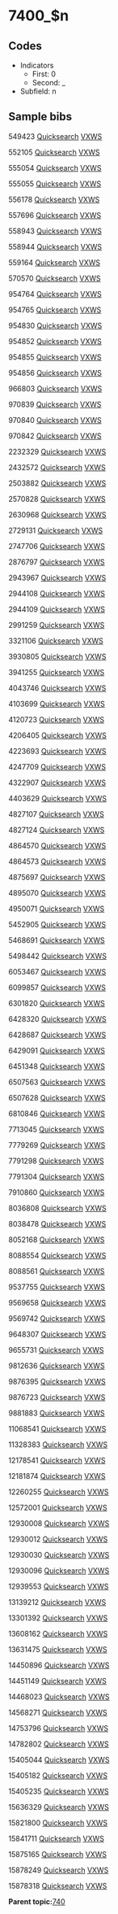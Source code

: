 # 7400\_$n

## Codes

-   Indicators
    -   First: 0
    -   Second: \_
-   Subfield: n

## Sample bibs

549423 [Quicksearch](https://search.library.yale.edu/catalog/549423) [VXWS](http://prodorbis.library.yale.edu:7014/vxws/GetHoldingsService?bibId=549423)

552105 [Quicksearch](https://search.library.yale.edu/catalog/552105) [VXWS](http://prodorbis.library.yale.edu:7014/vxws/GetHoldingsService?bibId=552105)

555054 [Quicksearch](https://search.library.yale.edu/catalog/555054) [VXWS](http://prodorbis.library.yale.edu:7014/vxws/GetHoldingsService?bibId=555054)

555055 [Quicksearch](https://search.library.yale.edu/catalog/555055) [VXWS](http://prodorbis.library.yale.edu:7014/vxws/GetHoldingsService?bibId=555055)

556178 [Quicksearch](https://search.library.yale.edu/catalog/556178) [VXWS](http://prodorbis.library.yale.edu:7014/vxws/GetHoldingsService?bibId=556178)

557696 [Quicksearch](https://search.library.yale.edu/catalog/557696) [VXWS](http://prodorbis.library.yale.edu:7014/vxws/GetHoldingsService?bibId=557696)

558943 [Quicksearch](https://search.library.yale.edu/catalog/558943) [VXWS](http://prodorbis.library.yale.edu:7014/vxws/GetHoldingsService?bibId=558943)

558944 [Quicksearch](https://search.library.yale.edu/catalog/558944) [VXWS](http://prodorbis.library.yale.edu:7014/vxws/GetHoldingsService?bibId=558944)

559164 [Quicksearch](https://search.library.yale.edu/catalog/559164) [VXWS](http://prodorbis.library.yale.edu:7014/vxws/GetHoldingsService?bibId=559164)

570570 [Quicksearch](https://search.library.yale.edu/catalog/570570) [VXWS](http://prodorbis.library.yale.edu:7014/vxws/GetHoldingsService?bibId=570570)

954764 [Quicksearch](https://search.library.yale.edu/catalog/954764) [VXWS](http://prodorbis.library.yale.edu:7014/vxws/GetHoldingsService?bibId=954764)

954765 [Quicksearch](https://search.library.yale.edu/catalog/954765) [VXWS](http://prodorbis.library.yale.edu:7014/vxws/GetHoldingsService?bibId=954765)

954830 [Quicksearch](https://search.library.yale.edu/catalog/954830) [VXWS](http://prodorbis.library.yale.edu:7014/vxws/GetHoldingsService?bibId=954830)

954852 [Quicksearch](https://search.library.yale.edu/catalog/954852) [VXWS](http://prodorbis.library.yale.edu:7014/vxws/GetHoldingsService?bibId=954852)

954855 [Quicksearch](https://search.library.yale.edu/catalog/954855) [VXWS](http://prodorbis.library.yale.edu:7014/vxws/GetHoldingsService?bibId=954855)

954856 [Quicksearch](https://search.library.yale.edu/catalog/954856) [VXWS](http://prodorbis.library.yale.edu:7014/vxws/GetHoldingsService?bibId=954856)

966803 [Quicksearch](https://search.library.yale.edu/catalog/966803) [VXWS](http://prodorbis.library.yale.edu:7014/vxws/GetHoldingsService?bibId=966803)

970839 [Quicksearch](https://search.library.yale.edu/catalog/970839) [VXWS](http://prodorbis.library.yale.edu:7014/vxws/GetHoldingsService?bibId=970839)

970840 [Quicksearch](https://search.library.yale.edu/catalog/970840) [VXWS](http://prodorbis.library.yale.edu:7014/vxws/GetHoldingsService?bibId=970840)

970842 [Quicksearch](https://search.library.yale.edu/catalog/970842) [VXWS](http://prodorbis.library.yale.edu:7014/vxws/GetHoldingsService?bibId=970842)

2232329 [Quicksearch](https://search.library.yale.edu/catalog/2232329) [VXWS](http://prodorbis.library.yale.edu:7014/vxws/GetHoldingsService?bibId=2232329)

2432572 [Quicksearch](https://search.library.yale.edu/catalog/2432572) [VXWS](http://prodorbis.library.yale.edu:7014/vxws/GetHoldingsService?bibId=2432572)

2503882 [Quicksearch](https://search.library.yale.edu/catalog/2503882) [VXWS](http://prodorbis.library.yale.edu:7014/vxws/GetHoldingsService?bibId=2503882)

2570828 [Quicksearch](https://search.library.yale.edu/catalog/2570828) [VXWS](http://prodorbis.library.yale.edu:7014/vxws/GetHoldingsService?bibId=2570828)

2630968 [Quicksearch](https://search.library.yale.edu/catalog/2630968) [VXWS](http://prodorbis.library.yale.edu:7014/vxws/GetHoldingsService?bibId=2630968)

2729131 [Quicksearch](https://search.library.yale.edu/catalog/2729131) [VXWS](http://prodorbis.library.yale.edu:7014/vxws/GetHoldingsService?bibId=2729131)

2747706 [Quicksearch](https://search.library.yale.edu/catalog/2747706) [VXWS](http://prodorbis.library.yale.edu:7014/vxws/GetHoldingsService?bibId=2747706)

2876797 [Quicksearch](https://search.library.yale.edu/catalog/2876797) [VXWS](http://prodorbis.library.yale.edu:7014/vxws/GetHoldingsService?bibId=2876797)

2943967 [Quicksearch](https://search.library.yale.edu/catalog/2943967) [VXWS](http://prodorbis.library.yale.edu:7014/vxws/GetHoldingsService?bibId=2943967)

2944108 [Quicksearch](https://search.library.yale.edu/catalog/2944108) [VXWS](http://prodorbis.library.yale.edu:7014/vxws/GetHoldingsService?bibId=2944108)

2944109 [Quicksearch](https://search.library.yale.edu/catalog/2944109) [VXWS](http://prodorbis.library.yale.edu:7014/vxws/GetHoldingsService?bibId=2944109)

2991259 [Quicksearch](https://search.library.yale.edu/catalog/2991259) [VXWS](http://prodorbis.library.yale.edu:7014/vxws/GetHoldingsService?bibId=2991259)

3321106 [Quicksearch](https://search.library.yale.edu/catalog/3321106) [VXWS](http://prodorbis.library.yale.edu:7014/vxws/GetHoldingsService?bibId=3321106)

3930805 [Quicksearch](https://search.library.yale.edu/catalog/3930805) [VXWS](http://prodorbis.library.yale.edu:7014/vxws/GetHoldingsService?bibId=3930805)

3941255 [Quicksearch](https://search.library.yale.edu/catalog/3941255) [VXWS](http://prodorbis.library.yale.edu:7014/vxws/GetHoldingsService?bibId=3941255)

4043746 [Quicksearch](https://search.library.yale.edu/catalog/4043746) [VXWS](http://prodorbis.library.yale.edu:7014/vxws/GetHoldingsService?bibId=4043746)

4103699 [Quicksearch](https://search.library.yale.edu/catalog/4103699) [VXWS](http://prodorbis.library.yale.edu:7014/vxws/GetHoldingsService?bibId=4103699)

4120723 [Quicksearch](https://search.library.yale.edu/catalog/4120723) [VXWS](http://prodorbis.library.yale.edu:7014/vxws/GetHoldingsService?bibId=4120723)

4206405 [Quicksearch](https://search.library.yale.edu/catalog/4206405) [VXWS](http://prodorbis.library.yale.edu:7014/vxws/GetHoldingsService?bibId=4206405)

4223693 [Quicksearch](https://search.library.yale.edu/catalog/4223693) [VXWS](http://prodorbis.library.yale.edu:7014/vxws/GetHoldingsService?bibId=4223693)

4247709 [Quicksearch](https://search.library.yale.edu/catalog/4247709) [VXWS](http://prodorbis.library.yale.edu:7014/vxws/GetHoldingsService?bibId=4247709)

4322907 [Quicksearch](https://search.library.yale.edu/catalog/4322907) [VXWS](http://prodorbis.library.yale.edu:7014/vxws/GetHoldingsService?bibId=4322907)

4403629 [Quicksearch](https://search.library.yale.edu/catalog/4403629) [VXWS](http://prodorbis.library.yale.edu:7014/vxws/GetHoldingsService?bibId=4403629)

4827107 [Quicksearch](https://search.library.yale.edu/catalog/4827107) [VXWS](http://prodorbis.library.yale.edu:7014/vxws/GetHoldingsService?bibId=4827107)

4827124 [Quicksearch](https://search.library.yale.edu/catalog/4827124) [VXWS](http://prodorbis.library.yale.edu:7014/vxws/GetHoldingsService?bibId=4827124)

4864570 [Quicksearch](https://search.library.yale.edu/catalog/4864570) [VXWS](http://prodorbis.library.yale.edu:7014/vxws/GetHoldingsService?bibId=4864570)

4864573 [Quicksearch](https://search.library.yale.edu/catalog/4864573) [VXWS](http://prodorbis.library.yale.edu:7014/vxws/GetHoldingsService?bibId=4864573)

4875697 [Quicksearch](https://search.library.yale.edu/catalog/4875697) [VXWS](http://prodorbis.library.yale.edu:7014/vxws/GetHoldingsService?bibId=4875697)

4895070 [Quicksearch](https://search.library.yale.edu/catalog/4895070) [VXWS](http://prodorbis.library.yale.edu:7014/vxws/GetHoldingsService?bibId=4895070)

4950071 [Quicksearch](https://search.library.yale.edu/catalog/4950071) [VXWS](http://prodorbis.library.yale.edu:7014/vxws/GetHoldingsService?bibId=4950071)

5452905 [Quicksearch](https://search.library.yale.edu/catalog/5452905) [VXWS](http://prodorbis.library.yale.edu:7014/vxws/GetHoldingsService?bibId=5452905)

5468691 [Quicksearch](https://search.library.yale.edu/catalog/5468691) [VXWS](http://prodorbis.library.yale.edu:7014/vxws/GetHoldingsService?bibId=5468691)

5498442 [Quicksearch](https://search.library.yale.edu/catalog/5498442) [VXWS](http://prodorbis.library.yale.edu:7014/vxws/GetHoldingsService?bibId=5498442)

6053467 [Quicksearch](https://search.library.yale.edu/catalog/6053467) [VXWS](http://prodorbis.library.yale.edu:7014/vxws/GetHoldingsService?bibId=6053467)

6099857 [Quicksearch](https://search.library.yale.edu/catalog/6099857) [VXWS](http://prodorbis.library.yale.edu:7014/vxws/GetHoldingsService?bibId=6099857)

6301820 [Quicksearch](https://search.library.yale.edu/catalog/6301820) [VXWS](http://prodorbis.library.yale.edu:7014/vxws/GetHoldingsService?bibId=6301820)

6428320 [Quicksearch](https://search.library.yale.edu/catalog/6428320) [VXWS](http://prodorbis.library.yale.edu:7014/vxws/GetHoldingsService?bibId=6428320)

6428687 [Quicksearch](https://search.library.yale.edu/catalog/6428687) [VXWS](http://prodorbis.library.yale.edu:7014/vxws/GetHoldingsService?bibId=6428687)

6429091 [Quicksearch](https://search.library.yale.edu/catalog/6429091) [VXWS](http://prodorbis.library.yale.edu:7014/vxws/GetHoldingsService?bibId=6429091)

6451348 [Quicksearch](https://search.library.yale.edu/catalog/6451348) [VXWS](http://prodorbis.library.yale.edu:7014/vxws/GetHoldingsService?bibId=6451348)

6507563 [Quicksearch](https://search.library.yale.edu/catalog/6507563) [VXWS](http://prodorbis.library.yale.edu:7014/vxws/GetHoldingsService?bibId=6507563)

6507628 [Quicksearch](https://search.library.yale.edu/catalog/6507628) [VXWS](http://prodorbis.library.yale.edu:7014/vxws/GetHoldingsService?bibId=6507628)

6810846 [Quicksearch](https://search.library.yale.edu/catalog/6810846) [VXWS](http://prodorbis.library.yale.edu:7014/vxws/GetHoldingsService?bibId=6810846)

7713045 [Quicksearch](https://search.library.yale.edu/catalog/7713045) [VXWS](http://prodorbis.library.yale.edu:7014/vxws/GetHoldingsService?bibId=7713045)

7779269 [Quicksearch](https://search.library.yale.edu/catalog/7779269) [VXWS](http://prodorbis.library.yale.edu:7014/vxws/GetHoldingsService?bibId=7779269)

7791298 [Quicksearch](https://search.library.yale.edu/catalog/7791298) [VXWS](http://prodorbis.library.yale.edu:7014/vxws/GetHoldingsService?bibId=7791298)

7791304 [Quicksearch](https://search.library.yale.edu/catalog/7791304) [VXWS](http://prodorbis.library.yale.edu:7014/vxws/GetHoldingsService?bibId=7791304)

7910860 [Quicksearch](https://search.library.yale.edu/catalog/7910860) [VXWS](http://prodorbis.library.yale.edu:7014/vxws/GetHoldingsService?bibId=7910860)

8036808 [Quicksearch](https://search.library.yale.edu/catalog/8036808) [VXWS](http://prodorbis.library.yale.edu:7014/vxws/GetHoldingsService?bibId=8036808)

8038478 [Quicksearch](https://search.library.yale.edu/catalog/8038478) [VXWS](http://prodorbis.library.yale.edu:7014/vxws/GetHoldingsService?bibId=8038478)

8052168 [Quicksearch](https://search.library.yale.edu/catalog/8052168) [VXWS](http://prodorbis.library.yale.edu:7014/vxws/GetHoldingsService?bibId=8052168)

8088554 [Quicksearch](https://search.library.yale.edu/catalog/8088554) [VXWS](http://prodorbis.library.yale.edu:7014/vxws/GetHoldingsService?bibId=8088554)

8088561 [Quicksearch](https://search.library.yale.edu/catalog/8088561) [VXWS](http://prodorbis.library.yale.edu:7014/vxws/GetHoldingsService?bibId=8088561)

9537755 [Quicksearch](https://search.library.yale.edu/catalog/9537755) [VXWS](http://prodorbis.library.yale.edu:7014/vxws/GetHoldingsService?bibId=9537755)

9569658 [Quicksearch](https://search.library.yale.edu/catalog/9569658) [VXWS](http://prodorbis.library.yale.edu:7014/vxws/GetHoldingsService?bibId=9569658)

9569742 [Quicksearch](https://search.library.yale.edu/catalog/9569742) [VXWS](http://prodorbis.library.yale.edu:7014/vxws/GetHoldingsService?bibId=9569742)

9648307 [Quicksearch](https://search.library.yale.edu/catalog/9648307) [VXWS](http://prodorbis.library.yale.edu:7014/vxws/GetHoldingsService?bibId=9648307)

9655731 [Quicksearch](https://search.library.yale.edu/catalog/9655731) [VXWS](http://prodorbis.library.yale.edu:7014/vxws/GetHoldingsService?bibId=9655731)

9812636 [Quicksearch](https://search.library.yale.edu/catalog/9812636) [VXWS](http://prodorbis.library.yale.edu:7014/vxws/GetHoldingsService?bibId=9812636)

9876395 [Quicksearch](https://search.library.yale.edu/catalog/9876395) [VXWS](http://prodorbis.library.yale.edu:7014/vxws/GetHoldingsService?bibId=9876395)

9876723 [Quicksearch](https://search.library.yale.edu/catalog/9876723) [VXWS](http://prodorbis.library.yale.edu:7014/vxws/GetHoldingsService?bibId=9876723)

9881883 [Quicksearch](https://search.library.yale.edu/catalog/9881883) [VXWS](http://prodorbis.library.yale.edu:7014/vxws/GetHoldingsService?bibId=9881883)

11068541 [Quicksearch](https://search.library.yale.edu/catalog/11068541) [VXWS](http://prodorbis.library.yale.edu:7014/vxws/GetHoldingsService?bibId=11068541)

11328383 [Quicksearch](https://search.library.yale.edu/catalog/11328383) [VXWS](http://prodorbis.library.yale.edu:7014/vxws/GetHoldingsService?bibId=11328383)

12178541 [Quicksearch](https://search.library.yale.edu/catalog/12178541) [VXWS](http://prodorbis.library.yale.edu:7014/vxws/GetHoldingsService?bibId=12178541)

12181874 [Quicksearch](https://search.library.yale.edu/catalog/12181874) [VXWS](http://prodorbis.library.yale.edu:7014/vxws/GetHoldingsService?bibId=12181874)

12260255 [Quicksearch](https://search.library.yale.edu/catalog/12260255) [VXWS](http://prodorbis.library.yale.edu:7014/vxws/GetHoldingsService?bibId=12260255)

12572001 [Quicksearch](https://search.library.yale.edu/catalog/12572001) [VXWS](http://prodorbis.library.yale.edu:7014/vxws/GetHoldingsService?bibId=12572001)

12930008 [Quicksearch](https://search.library.yale.edu/catalog/12930008) [VXWS](http://prodorbis.library.yale.edu:7014/vxws/GetHoldingsService?bibId=12930008)

12930012 [Quicksearch](https://search.library.yale.edu/catalog/12930012) [VXWS](http://prodorbis.library.yale.edu:7014/vxws/GetHoldingsService?bibId=12930012)

12930030 [Quicksearch](https://search.library.yale.edu/catalog/12930030) [VXWS](http://prodorbis.library.yale.edu:7014/vxws/GetHoldingsService?bibId=12930030)

12930096 [Quicksearch](https://search.library.yale.edu/catalog/12930096) [VXWS](http://prodorbis.library.yale.edu:7014/vxws/GetHoldingsService?bibId=12930096)

12939553 [Quicksearch](https://search.library.yale.edu/catalog/12939553) [VXWS](http://prodorbis.library.yale.edu:7014/vxws/GetHoldingsService?bibId=12939553)

13139212 [Quicksearch](https://search.library.yale.edu/catalog/13139212) [VXWS](http://prodorbis.library.yale.edu:7014/vxws/GetHoldingsService?bibId=13139212)

13301392 [Quicksearch](https://search.library.yale.edu/catalog/13301392) [VXWS](http://prodorbis.library.yale.edu:7014/vxws/GetHoldingsService?bibId=13301392)

13608162 [Quicksearch](https://search.library.yale.edu/catalog/13608162) [VXWS](http://prodorbis.library.yale.edu:7014/vxws/GetHoldingsService?bibId=13608162)

13631475 [Quicksearch](https://search.library.yale.edu/catalog/13631475) [VXWS](http://prodorbis.library.yale.edu:7014/vxws/GetHoldingsService?bibId=13631475)

14450896 [Quicksearch](https://search.library.yale.edu/catalog/14450896) [VXWS](http://prodorbis.library.yale.edu:7014/vxws/GetHoldingsService?bibId=14450896)

14451149 [Quicksearch](https://search.library.yale.edu/catalog/14451149) [VXWS](http://prodorbis.library.yale.edu:7014/vxws/GetHoldingsService?bibId=14451149)

14468023 [Quicksearch](https://search.library.yale.edu/catalog/14468023) [VXWS](http://prodorbis.library.yale.edu:7014/vxws/GetHoldingsService?bibId=14468023)

14568271 [Quicksearch](https://search.library.yale.edu/catalog/14568271) [VXWS](http://prodorbis.library.yale.edu:7014/vxws/GetHoldingsService?bibId=14568271)

14753796 [Quicksearch](https://search.library.yale.edu/catalog/14753796) [VXWS](http://prodorbis.library.yale.edu:7014/vxws/GetHoldingsService?bibId=14753796)

14782802 [Quicksearch](https://search.library.yale.edu/catalog/14782802) [VXWS](http://prodorbis.library.yale.edu:7014/vxws/GetHoldingsService?bibId=14782802)

15405044 [Quicksearch](https://search.library.yale.edu/catalog/15405044) [VXWS](http://prodorbis.library.yale.edu:7014/vxws/GetHoldingsService?bibId=15405044)

15405182 [Quicksearch](https://search.library.yale.edu/catalog/15405182) [VXWS](http://prodorbis.library.yale.edu:7014/vxws/GetHoldingsService?bibId=15405182)

15405235 [Quicksearch](https://search.library.yale.edu/catalog/15405235) [VXWS](http://prodorbis.library.yale.edu:7014/vxws/GetHoldingsService?bibId=15405235)

15636329 [Quicksearch](https://search.library.yale.edu/catalog/15636329) [VXWS](http://prodorbis.library.yale.edu:7014/vxws/GetHoldingsService?bibId=15636329)

15821800 [Quicksearch](https://search.library.yale.edu/catalog/15821800) [VXWS](http://prodorbis.library.yale.edu:7014/vxws/GetHoldingsService?bibId=15821800)

15841711 [Quicksearch](https://search.library.yale.edu/catalog/15841711) [VXWS](http://prodorbis.library.yale.edu:7014/vxws/GetHoldingsService?bibId=15841711)

15875165 [Quicksearch](https://search.library.yale.edu/catalog/15875165) [VXWS](http://prodorbis.library.yale.edu:7014/vxws/GetHoldingsService?bibId=15875165)

15878249 [Quicksearch](https://search.library.yale.edu/catalog/15878249) [VXWS](http://prodorbis.library.yale.edu:7014/vxws/GetHoldingsService?bibId=15878249)

15878318 [Quicksearch](https://search.library.yale.edu/catalog/15878318) [VXWS](http://prodorbis.library.yale.edu:7014/vxws/GetHoldingsService?bibId=15878318)

**Parent topic:**[740](../../tags/740/740.md)

